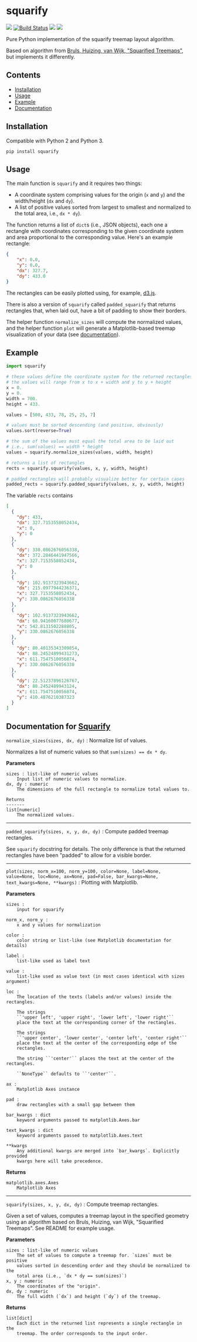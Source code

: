 squarify
========
![](https://img.shields.io/pypi/v/squarify.svg?style=flat)
[![Build Status](https://travis-ci.org/laserson/squarify.svg?branch=master)](https://travis-ci.org/laserson/squarify)
![](https://img.shields.io/pypi/pyversions/squarify.svg?style=flat)
![](https://img.shields.io/pypi/l/squarify.svg?style=flat)

Pure Python implementation of the squarify treemap layout algorithm.

Based on algorithm from [Bruls, Huizing, van Wijk, "Squarified Treemaps"](https://doi.org/10.1007/978-3-7091-6783-0_4), but
implements it differently.

## Contents

* [Installation](#Installation)
* [Usage](#Usage)
* [Example](#Example)
* [Documentation](#Documentation-for-Squarify)

Installation
------------

Compatible with Python 2 and Python 3.

    pip install squarify


Usage
-----

The main function is `squarify` and it requires two things:

* A coordinate system comprising values for the origin (`x` and `y`) and the
width/height (`dx` and `dy`).
* A list of positive values sorted from largest to smallest and normalized to
the total area, i.e., `dx * dy`).

The function returns a list of `dict`s (i.e., JSON objects), each one a
rectangle with coordinates corresponding to the given coordinate system and area
proportional to the corresponding value.  Here's an example rectangle:

```json
{
    "x": 0.0,
    "y": 0.0,
    "dx": 327.7,
    "dy": 433.0
}
```

The rectangles can be easily plotted using, for example,
[d3.js](http://d3js.org/).

There is also a version of `squarify` called `padded_squarify` that returns
rectangles that, when laid out, have a bit of padding to show their borders.

The helper function `normalize_sizes` will compute the normalized values, and
the helper function `plot` will generate a Matplotlib-based treemap
visualization of your data (see [documentation](#Documentation-for-Squarify)).


Example
-------
```python
import squarify

# these values define the coordinate system for the returned rectangles
# the values will range from x to x + width and y to y + height
x = 0.
y = 0.
width = 700.
height = 433.

values = [500, 433, 78, 25, 25, 7]

# values must be sorted descending (and positive, obviously)
values.sort(reverse=True)

# the sum of the values must equal the total area to be laid out
# i.e., sum(values) == width * height
values = squarify.normalize_sizes(values, width, height)

# returns a list of rectangles
rects = squarify.squarify(values, x, y, width, height)

# padded rectangles will probably visualize better for certain cases
padded_rects = squarify.padded_squarify(values, x, y, width, height)
```

The variable `rects` contains

```json
[
  {
    "dy": 433,
    "dx": 327.7153558052434,
    "x": 0,
    "y": 0
  },
  {
    "dy": 330.0862676056338,
    "dx": 372.2846441947566,
    "x": 327.7153558052434,
    "y": 0
  },
  {
    "dy": 102.9137323943662,
    "dx": 215.0977944236371,
    "x": 327.7153558052434,
    "y": 330.0862676056338
  },
  {
    "dy": 102.9137323943662,
    "dx": 68.94160077680677,
    "x": 542.8131502288805,
    "y": 330.0862676056338
  },
  {
    "dy": 80.40135343309854,
    "dx": 88.24524899431273,
    "x": 611.7547510056874,
    "y": 330.0862676056338
  },
  {
    "dy": 22.51237896126767,
    "dx": 88.2452489943124,
    "x": 611.7547510056874,
    "y": 410.4876210387323
  }
]
```

Documentation for [Squarify](squarify/__init__.py)
---------

`normalize_sizes(sizes, dx, dy)`
:   Normalize list of values.

Normalizes a list of numeric values so that `sum(sizes) == dx * dy`.

**Parameters**

    sizes : list-like of numeric values
        Input list of numeric values to normalize.
    dx, dy : numeric
        The dimensions of the full rectangle to normalize total values to.

    Returns
    -------
    list[numeric]
        The normalized values.

----------------------------------------------------------------------------------------

`padded_squarify(sizes, x, y, dx, dy)`
:   Compute padded treemap rectangles.

See `squarify` docstring for details. The only difference is that the
returned rectangles have been "padded" to allow for a visible border.

----------------------------------------------------------------------------------------

`plot(sizes, norm_x=100, norm_y=100, color=None, label=None, value=None, loc=None, ax=None, pad=False, bar_kwargs=None, text_kwargs=None, **kwargs)`
:   Plotting with Matplotlib.

**Parameters**

    sizes : 
        input for squarify

    norm_x, norm_y :
        x and y values for normalization

    color :
        color string or list-like (see Matplotlib documentation for details)

    label :
        list-like used as label text

    value :
        list-like used as value text (in most cases identical with sizes argument)

    loc :
        The location of the texts (labels and/or values) inside the rectangles.

        The strings
        ``'upper left', 'upper right', 'lower left', 'lower right'``
        place the text at the corresponding corner of the rectangles.

        The strings
        ``'upper center', 'lower center', 'center left', 'center right'``
        place the text at the center of the corresponding edge of the
        rectangles.

        The string ``'center'`` places the text at the center of the rectangles.

        ``NoneType`` defaults to ``'center'``.

    ax :
        Matplotlib Axes instance

    pad :
        draw rectangles with a small gap between them

    bar_kwargs : dict
        keyword arguments passed to matplotlib.Axes.bar

    text_kwargs : dict
        keyword arguments passed to matplotlib.Axes.text

    **kwargs
        Any additional kwargs are merged into `bar_kwargs`. Explicitly provided
        kwargs here will take precedence.

**Returns**

    matplotlib.axes.Axes
        Matplotlib Axes

----------------------------------------------------------------------------------------

`squarify(sizes, x, y, dx, dy)`
:   Compute treemap rectangles.

Given a set of values, computes a treemap layout in the specified geometry
using an algorithm based on Bruls, Huizing, van Wijk, "Squarified Treemaps".
See README for example usage.

**Parameters**

    sizes : list-like of numeric values
        The set of values to compute a treemap for. `sizes` must be positive
        values sorted in descending order and they should be normalized to the
        total area (i.e., `dx * dy == sum(sizes)`)
    x, y : numeric
        The coordinates of the "origin".
    dx, dy : numeric
        The full width (`dx`) and height (`dy`) of the treemap.

**Returns**

    list[dict]
        Each dict in the returned list represents a single rectangle in the
        treemap. The order corresponds to the input order.
